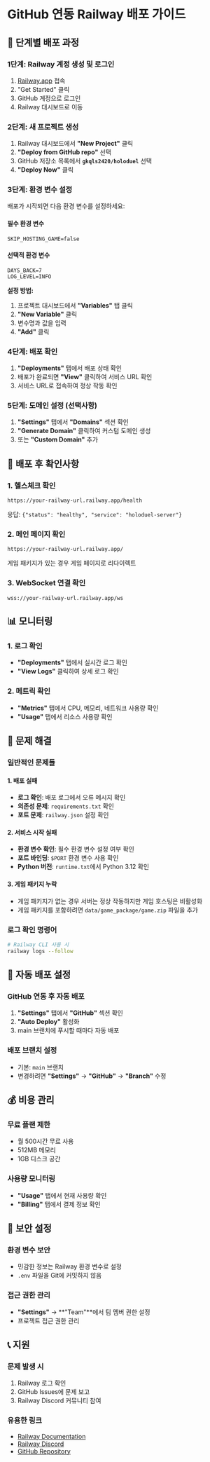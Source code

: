 # GitHub 연동 Railway 배포 가이드

## 🚀 단계별 배포 과정

### 1단계: Railway 계정 생성 및 로그인

1. [Railway.app](https://railway.app) 접속
2. "Get Started" 클릭
3. GitHub 계정으로 로그인
4. Railway 대시보드로 이동

### 2단계: 새 프로젝트 생성

1. Railway 대시보드에서 **"New Project"** 클릭
2. **"Deploy from GitHub repo"** 선택
3. GitHub 저장소 목록에서 **`gkqls2420/holoduel`** 선택
4. **"Deploy Now"** 클릭

### 3단계: 환경 변수 설정

배포가 시작되면 다음 환경 변수를 설정하세요:

#### 필수 환경 변수
```
SKIP_HOSTING_GAME=false
```

#### 선택적 환경 변수
```
DAYS_BACK=7
LOG_LEVEL=INFO
```

**설정 방법:**
1. 프로젝트 대시보드에서 **"Variables"** 탭 클릭
2. **"New Variable"** 클릭
3. 변수명과 값을 입력
4. **"Add"** 클릭

### 4단계: 배포 확인

1. **"Deployments"** 탭에서 배포 상태 확인
2. 배포가 완료되면 **"View"** 클릭하여 서비스 URL 확인
3. 서비스 URL로 접속하여 정상 작동 확인

### 5단계: 도메인 설정 (선택사항)

1. **"Settings"** 탭에서 **"Domains"** 섹션 확인
2. **"Generate Domain"** 클릭하여 커스텀 도메인 생성
3. 또는 **"Custom Domain"** 추가

## 🔧 배포 후 확인사항

### 1. 헬스체크 확인
```
https://your-railway-url.railway.app/health
```
응답: `{"status": "healthy", "service": "holoduel-server"}`

### 2. 메인 페이지 확인
```
https://your-railway-url.railway.app/
```
게임 패키지가 있는 경우 게임 페이지로 리다이렉트

### 3. WebSocket 연결 확인
```
wss://your-railway-url.railway.app/ws
```

## 📊 모니터링

### 1. 로그 확인
- **"Deployments"** 탭에서 실시간 로그 확인
- **"View Logs"** 클릭하여 상세 로그 확인

### 2. 메트릭 확인
- **"Metrics"** 탭에서 CPU, 메모리, 네트워크 사용량 확인
- **"Usage"** 탭에서 리소스 사용량 확인

## 🚨 문제 해결

### 일반적인 문제들

#### 1. 배포 실패
- **로그 확인**: 배포 로그에서 오류 메시지 확인
- **의존성 문제**: `requirements.txt` 확인
- **포트 문제**: `railway.json` 설정 확인

#### 2. 서비스 시작 실패
- **환경 변수 확인**: 필수 환경 변수 설정 여부 확인
- **포트 바인딩**: `$PORT` 환경 변수 사용 확인
- **Python 버전**: `runtime.txt`에서 Python 3.12 확인

#### 3. 게임 패키지 누락
- 게임 패키지가 없는 경우 서버는 정상 작동하지만 게임 호스팅은 비활성화
- 게임 패키지를 포함하려면 `data/game_package/game.zip` 파일을 추가

### 로그 확인 명령어
```bash
# Railway CLI 사용 시
railway logs --follow
```

## 🔄 자동 배포 설정

### GitHub 연동 후 자동 배포
1. **"Settings"** 탭에서 **"GitHub"** 섹션 확인
2. **"Auto Deploy"** 활성화
3. main 브랜치에 푸시할 때마다 자동 배포

### 배포 브랜치 설정
- 기본: `main` 브랜치
- 변경하려면 **"Settings"** → **"GitHub"** → **"Branch"** 수정

## 💰 비용 관리

### 무료 플랜 제한
- 월 500시간 무료 사용
- 512MB 메모리
- 1GB 디스크 공간

### 사용량 모니터링
- **"Usage"** 탭에서 현재 사용량 확인
- **"Billing"** 탭에서 결제 정보 확인

## 🔐 보안 설정

### 환경 변수 보안
- 민감한 정보는 Railway 환경 변수로 설정
- `.env` 파일을 Git에 커밋하지 않음

### 접근 권한 관리
- **"Settings"** → **"Team"**에서 팀 멤버 권한 설정
- 프로젝트 접근 권한 관리

## 📞 지원

### 문제 발생 시
1. Railway 로그 확인
2. GitHub Issues에 문제 보고
3. Railway Discord 커뮤니티 참여

### 유용한 링크
- [Railway Documentation](https://docs.railway.app/)
- [Railway Discord](https://discord.gg/railway)
- [GitHub Repository](https://github.com/gkqls2420/holoduel) 